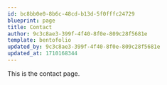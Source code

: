 ```yaml
---
id: bc8bb0e0-8b6c-48cd-b13d-5f0fffc24729
blueprint: page
title: Contact
author: 9c3c8ae3-399f-4f40-8f0e-809c28f5681e
template: bentofolio
updated_by: 9c3c8ae3-399f-4f40-8f0e-809c28f5681e
updated_at: 1710168344
---
```

This is the contact page.